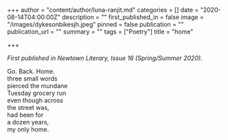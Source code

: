 +++
author = "content/author/luna-ranjit.md"
categories = []
date = "2020-08-14T04:00:00Z"
description = ""
first_published_in = false
image = "/images/dykesonbikesjh.jpeg"
pinned = false
publication = ""
publication_url = ""
summary = ""
tags = ["Poetry"]
title = "home"

+++

_First published in Newtown Literary, Issue 16 (Spring/Summer 2020)._

Go. Back. Home.  
three small words  
pierced the mundane  
Tuesday grocery run  
even though across  
the street was,  
had been for  
a dozen years,  
my only home.
